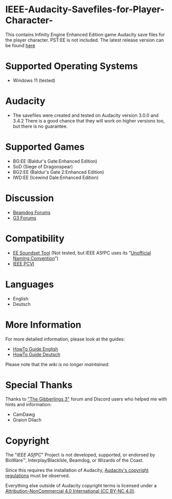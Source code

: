 # IEEE-Audacity-Savefiles-for-Player-Character-
This contains Infinity Engine Enhanced Edition game Audacity save files for the player character. PST:EE is not included.
The latest release version can be found [here](https://github.com/Incrementis/IEEE-Audacity-Savefiles-for-Player-Character-/releases)

# Supported Operating Systems
* Windows 11 (tested)

# Audacity
* The savefiles were created and tested on Audacity version 3.0.0 and 3.4.2 There is a good chance that they will work on higher versions too, but there is no guarantee.

# Supported Games
* BG:EE (Baldur's Gate:Enhanced Edition)
* SoD (Siege of Dragonspear)
* BG2:EE (Baldur's Gate 2:Enhanced Edition)
* IWD:EE (Icewind Dale:Enhanced Edition)

# Discussion
* [Beamdog Forums](https://forums.beamdog.com/discussion/88117/template-ieee-audacity-savefiles-for-player-character)
* [G3 Forums](https://www.gibberlings3.net/forums/topic/37563-template-ieee-audacity-savefiles-for-player-character/)

# Compatibility
* [EE Soundset Tool](https://github.com/Gibberlings3/EE_soundset_tool) (Not tested, but IEEE ASfPC uses its “[Unofficial Naming Convention](https://www.gibberlings3.net/forums/topic/34560-adding-soundsets-to-the-ees-using-the-ee-soundset-tool/)”)
* [IEEE PCVI](https://github.com/Incrementis/IEEE-Player-Character-Voice-Installer-)

# Languages
* English
* Deutsch

# More Information
For more detailed information, please look at the guides:
* [HowTo Guide English](https://github.com/Incrementis/IEEE-Audacity-Savefiles-for-Player-Character-/blob/main/guides/EN_HowTo.pdf)
* [HowTo Guide Deutsch](https://github.com/Incrementis/IEEE-Audacity-Savefiles-for-Player-Character-/blob/main/guides/GER_HowTo.pdf)

Please note that the *wiki is no longer maintained.*

# Special Thanks
Thanks to ["The Gibberlings 3"](https://www.gibberlings3.net/forums/) forum and Discord users who helped me with hints and information:
* CamDawg
* Graion Dilach

# Copyright

The "*IEEE ASfPC*" Project is not developed, supported, or endorsed by BioWare™, Interplay/BlackIsle, Beamdog, or Wizards of the Coast.

Since this requires the installation of Audacity, [Audacity's copyright regulations](https://www.audacityteam.org/FAQ/) must be observed.

Everything else outside of Audacity copyright terms is licensed under a [Attribution-NonCommercial 4.0 International (CC BY-NC 4.0)](https://creativecommons.org/licenses/by-nc/4.0/).
